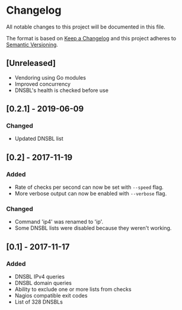 # Changelog

All notable changes to this project will be documented in this file.

The format is based on [Keep a Changelog](http://keepachangelog.com/en/1.0.0/)
and this project adheres to [Semantic Versioning](http://semver.org/spec/v2.0.0.html).

## [Unreleased]

- Vendoring using Go modules
- Improved concurrency
- DNSBL's health is checked before use

## [0.2.1] - 2019-06-09

### Changed

- Updated DNSBL list

## [0.2] - 2017-11-19

### Added

- Rate of checks per second can now be set with `--speed` flag.
- More verbose output can now be enabled with `--verbose` flag.

### Changed

- Command 'ip4' was renamed to 'ip'.
- Some DNSBL lists were disabled because they weren't working.

## [0.1] - 2017-11-17

### Added

- DNSBL IPv4 queries
- DNSBL domain queries
- Ability to exclude one or more lists from checks
- Nagios compatible exit codes
- List of 328 DNSBLs
